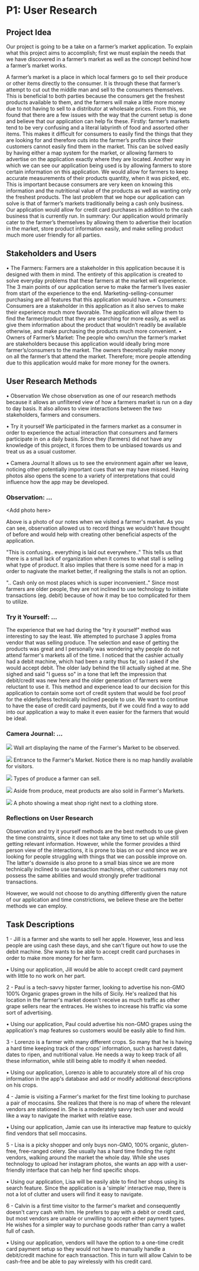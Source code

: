 # P1: User Research

## Project Idea

  Our project is going to be a take on a farmer’s market application. To explain what this project aims to accomplish; first we must explain the needs that we have discovered in a farmer’s market as well as the concept behind how a farmer’s market works.

  A farmer’s market is a place in which local farmers go to sell their produce or other items directly to the consumer. It is through these that farmer’s attempt to cut out the middle man and sell to the consumers themselves. This is beneficial to both parties because the consumers get the freshest products available to them, and the farmers will make a little more money due to not having to sell to a distributor at wholesale prices. From this, we found that there are a few issues with the way that the current setup is done and believe that our application can help fix these. Firstly: farmer’s markets tend to be very confusing and a literal labyrinth of food and assorted other items. This makes it difficult for consumers to easily find the things that they are looking for and therefore cuts into the farmer’s profits since their customers cannot easily find them in the market. This can be solved easily by having either a map system for the market, or allowing farmers to advertise on the application exactly where they are located. Another way in which we can see our application being used is by allowing farmers to store certain information on this application. We would allow for farmers to keep accurate measurements of their products quantity, when it was picked, etc. This is important because consumers are very keen on knowing this information and the nutritional value of the products as well as wanting only the freshest products. The last problem that we hope our application can solve is that of farmer’s markets traditionally being a cash only business. Our application would allow for credit card purchases in addition to the cash business that is currently run. In summary: Our application would primarily cater to the farmer’s themselves by allowing them to advertise their location in the market, store product information easily, and make selling product much more user friendly for all parties.

## Stakeholders and Users

•	The Farmers: Farmers are a stakeholder in this application because it is designed with them in mind. The entirety of this application is created to solve everyday problems that these farmers at the market will experience. The 3 main points of our application serve to make the farmer’s lives easier from start of the experience to the end. Marketing-selling-consumer purchasing are all features that this application would have. 
•	Consumers: Consumers are a stakeholder in this application as it also serves to make their experience much more favorable. The application will allow them to find the farmer/product that they are searching for more easily, as well as give them information about the product that wouldn’t readily be available otherwise, and make purchasing the products much more convenient. 
•	Owners of Farmer’s Market: The people who own/run the farmer’s market are stakeholders because this application would ideally bring more farmer’s/consumers to the market. The owners theoretically make money on all the farmer’s that attend the market. Therefore; more people attending due to this application would make for more money for the owners.  


## User Research Methods
• Observation
    We chose observation as one of our research methods because it allows an unfiltered view of how a farmers market is run on a day to day basis. It also allows to view interactions between the two stakeholders, farmers and consumers.
    
• Try it yourself
    We participated in the farmers market as a consumer in order to experience the actual interaction that consumers and farmers participate in on a daily basis. Since they (farmers) did not have any knowledge of this project, it forces them to be unbiased towards us and treat us as a usual customer.

• Camera Journal
    It allows us to see the environment again after we leave, noticing other potentially important cues that we may have missed. Having photos also opens the scene to a variety of interpretations that could influence how the app may be developed.

### Observation: ...

\<Add photo here\>

Above is a photo of our notes when we visited a farmer's  market. As you can see, observation allowed us to record things we wouldn't have thought of before and would help with creating other beneficial aspects of the application.

"This is confusing.. everything is laid out everywhere.."
  This tells us that there is a small lack of organization when it comes to what stall is selling what type of product. It also implies that there is some need for a map in order to nagivate the market better, if realigning the stalls is not an option.

".. Cash only on most places which is super inconvenient.."
  Since most farmers are older people, they are not inclined to use technology to initiate transactions (eg. debit) because of how it may be too complicated for them to utilize.

### Try it Yourself: ...

The experience that we had during the "try it yourself" method was interesting to say the least. We attempted to purchase 3 apples froma vendor that was selling produce. The selection and ease of getting the products was great and I personally was wondering why people do not attend farmer's markets all of the time. I noticed that the cashier actually had a debit machine, which had been a rarity thus far, so I asked if she would accept debit. The older lady behind the till actually sighed at me. She sighed and said "I guess so" in a tone that left the impression that debit/credit was new here and the older generation of farmers were reluctant to use it. This method and experience lead to our decision for this application to contain some sort of credit system that would be fool proof for the elderly/less technically inclined people to use. We want to continue to have the ease of credit card payments, but if we could find a way to add into our application a way to make it even easier for the farmers that would be ideal.

### Camera Journal: ...

![](http://imgur.com/OlqPRmB)
Wall art displaying the name of the Farmer's Market to be observed.

![](http://imgur.com/ScpwbmK)
Entrance to the Farmer's Market. Notice there is no map handily available for visitors.

![](http://imgur.com/P3kn3Tn)
Types of produce a farmer can sell.

![](http://imgur.com/5u8EqcP)
Aside from produce, meat products are also sold in Farmer's Markets.

![](http://imgur.com/8aP7eZD)
A photo showing a meat shop right next to a clothing store.

### Reflections on User Research

  Observation and try it yourself methods are the best methods to use given the time constraints, since it does not take any time to set up while still getting relevant information. However, while the former provides a third person view of the interactions, it is prone to bias on our end since we are looking for people struggling with things that we can possible improve on. The latter's downside is also prone to a small bias since we are more technically inclined to use transaction machines, other customers may not possess the same abilities and would strongly prefer traditional transactions.
  
  However, we would not choose to do anything differently given the nature of our application and time constrictions, we believe these are the better methods we can employ.

## Task Descriptions

  1 - Jill is a farmer and she wants to sell her apple. However, less and less people are using cash these days, and she can't figure out how to use the debit machine. She wants to be able to accept credit card purchases in order to make more money for her farm.
    
• Using our application, Jill would be able to accept credit card payment with little to no work on her part.
  
  2 - Paul is a tech-savvy hipster farmer, looking to advertise his non-GMO 100% Organic grapes grown in the hills of Sicily. He's realized that his location in the farmer's market doesn't receive as much traffic as other grape sellers near the entraces. He wishes to increase his traffic via some sort of advertising.
  
• Using our application, Paul could advertise his non-GMO grapes using the application's map features so customers would be easily able to find him.
    
  3 - Lorenzo is a farmer with many different crops. So many that he is having a hard time keeping track of the crops' information, such as harvest dates, dates to ripen, and nutritional value. He needs a way to keep track of all these information, while still being able to modify it when needed.
  
• Using our application, Lorenzo is able to accurately store all of his crop information in the app's database and add or modify additional descriptions on his crops.
    
  4 - Jamie is visiting a Farmer's market for the first time looking to purchase a pair of moccasins. She realizes that there is no map of where the relevant vendors are stationed in. She is a moderately savvy tech user and would like a way to navigate the market with relative ease.
  
• Using our application, Jamie can use its interactive map feature to quickly find vendors that sell moccasins.
    
  5 - Lisa is a picky shopper and only buys non-GMO, 100% organic, gluten-free, free-ranged celery. She usually has a hard time finding the right vendors, walking around the market the whole day. While she uses technology to upload her instagram photos, she wants an app with a user-friendly interface that can help her find specific shops.
  
• Using our application, Lisa will be easily able to find her shops using its search feature. Since the application is a 'simple' interactive map, there is not a lot of clutter and users will find it easy to navigate.
    
  6 - Calvin is a first time visitor to the farmer's market and consequently doesn't carry cash with him. He prefers to pay with a debit or credit card, but most vendors are unable or unwilling to accept either payment types. He wishes for a simpler way to purchase goods rather than carry a wallet full of cash.
  
 • Using our application, vendors will have the option to a one-time credit card payment setup so they would not have to manually handle a debit/credit machine for each transaction. This in turn will allow Calvin to be cash-free and be able to pay wirelessly with his credit card.

<!-- 
## Resources
More insight into how to conduct certain methods
http://www.interaction-design.org/encyclopedia/
Sharp, H., Rogers, Y., and Preece, J. Interaction Design. (2002).
Moggridge, B. (2007) Designing Interactions. Cambridge, MA: The M.I.T. Press
http://designresearchtechniques.com/ - Even more research methods!
Task-centered Design Reading
Working through Task-Centered System Design. Greenberg, S. (2003) in Diaper, D. and Stanton, N. (Eds) The Handbook of Task Analysis for Human-Computer Interaction. Lawrence Erlbaum Associates.
-->
